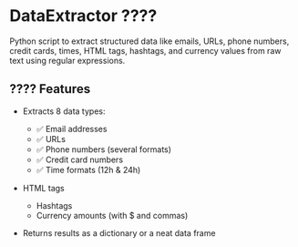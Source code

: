 # DataExtractor ????

Python script to extract structured data like emails, URLs, phone numbers, credit cards, times, HTML tags, hashtags, and currency values from raw text using regular expressions.

## ???? Features

- Extracts 8 data types:
  - ✅ Email addresses
  - ✅ URLs
  - ✅ Phone numbers (several formats)
  - ✅ Credit card numbers
  - ✅ Time formats (12h & 24h)
- HTML tags
  - Hashtags
  - Currency amounts (with $ and commas)

- Returns results as a dictionary or a neat data frame
